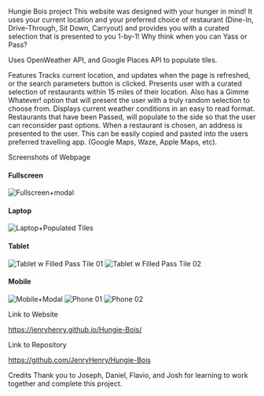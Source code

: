 
Hungie Bois project
This website was designed with your hunger in mind! It uses your current location and your preferred choice of restaurant (Dine-In, Drive-Through, Sit Down, Carryout) and provides you with a curated selection that is presented to you 1-by-1! Why think when you can Yass or Pass?

Uses OpenWeather API, and Google Places API to populate tiles.

Features
Tracks current location, and updates when the page is refreshed, or the search parameters button is clicked.
Presents user with a curated selection of restaurants within 15 miles of their location.
Also has a Gimme Whatever! option that will present the user with a truly random selection to choose from.
Displays current weather conditions in an easy to read format. 
Restaurants that have been Passed, will populate to the side so that the user can reconsider past options. 
When a restaurant is chosen, an address is presented to the user. This can be easily copied and pasted into the users preferred travelling app. (Google Maps, Waze, Apple Maps, etc).

Screenshots of Webpage
#### Fullscreen
![Fullscreen+modal](https://github.com/JenryHenry/Hungie-Bois/assets/149080702/778ad371-6d73-4ee9-b1fd-6b80d5149cfb)

#### Laptop
![Laptop+Populated Tiles](https://github.com/JenryHenry/Hungie-Bois/assets/149080702/63ddac8d-4fd3-4f4a-aafb-f75fc78131ff)

#### Tablet
![Tablet w Filled Pass Tile 01](https://github.com/JenryHenry/Hungie-Bois/assets/149080702/f2f73cc7-07f6-4012-a3ee-c66aa9342714)
![Tablet w Filled Pass Tile 02](https://github.com/JenryHenry/Hungie-Bois/assets/149080702/e59229e9-dcaa-4e45-be84-936b0354883f)

#### Mobile
![Mobile+Modal](https://github.com/JenryHenry/Hungie-Bois/assets/149080702/bf9347da-218d-4188-ae85-f00ab4ae61ff)
![Phone 01](https://github.com/JenryHenry/Hungie-Bois/assets/149080702/74c7921b-5df0-439d-9d34-6dba5983184d)
![Phone 02](https://github.com/JenryHenry/Hungie-Bois/assets/149080702/2a3b629a-a0b6-4fbf-ae61-4f47ee0df918)

Link to Website

https://jenryhenry.github.io/Hungie-Bois/

Link to Repository

https://github.com/JenryHenry/Hungie-Bois

Credits
Thank you to Joseph, Daniel, Flavio, and Josh for learning to work together and complete this project. 
